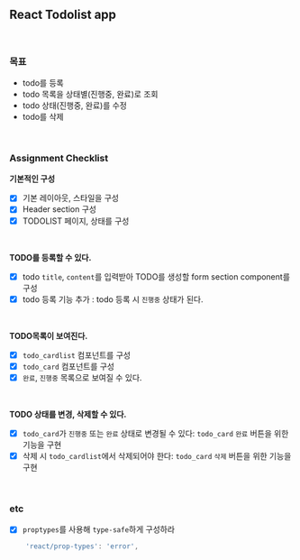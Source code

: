 ## React Todolist app

<br>

### 목표

- todo를 등록
- todo 목록을 상태별(진행중, 완료)로 조회
- todo 상태(진행중, 완료)를 수정
- todo를 삭제

<br>

### Assignment Checklist

**기본적인 구성**

- [x] 기본 레이아웃, 스타일을 구성
- [x] Header section 구성
- [x] TODOLIST 페이지, 상태를 구성

<br>

**TODO를 등록할 수 있다.**

- [x] todo `title`, `content`를 입력받아 TODO를 생성할 form section component를 구성
- [x] todo 등록 기능 추가 : todo 등록 시 `진행중` 상태가 된다.

<br>

**TODO목록이 보여진다.**

- [x] `todo_cardlist` 컴포넌트를 구성
- [x] `todo_card` 컴포넌트를 구성
- [x] `완료`, `진행중` 목록으로 보여질 수 있다.

<br>

**TODO 상태를 변경, 삭제할 수 있다.**

- [x] `todo_card`가 `진행중` 또는 `완료` 상태로 변경될 수 있다: `todo_card` `완료` 버튼을 위한 기능을 구현
- [x] 삭제 시 `todo_cardlist`에서 삭제되어야 한다: `todo_card` `삭제` 버튼을 위한 기능을 구현

<br>

### etc

- [x] `proptypes`를 사용해 `type-safe`하게 구성하라

```javascript
    'react/prop-types': 'error',
```

